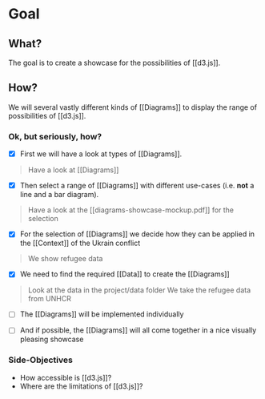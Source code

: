 # Goal
## What?
The goal is to create a showcase for the possibilities of [[d3.js]]. 

## How?
We will several vastly different kinds of [[Diagrams]] to display the range of possibilities of [[d3.js]].

### Ok, but seriously, how?
- [x] First we will have a look at types of [[Diagrams]].

> Have a look at [[Diagrams]]

- [x] Then select a range of [[Diagrams]] with different use-cases (i.e. **not** a line and a bar diagram).

> Have a look at the [[diagrams-showcase-mockup.pdf]] for the selection

- [x] For the selection of [[Diagrams]] we decide how they can be applied in the [[Context]] of the Ukrain conflict

> We show refugee data

- [x] We need to find the required [[Data]] to create the [[Diagrams]]

> Look at the data in the project/data folder
> We take the refugee data from UNHCR

- [ ] The [[Diagrams]] will be implemented individually

- [ ] And if possible, the [[Diagrams]] will all come together in a nice visually pleasing showcase

### Side-Objectives
- How accessible is [[d3.js]]?
- Where are the limitations of [[d3.js]]?